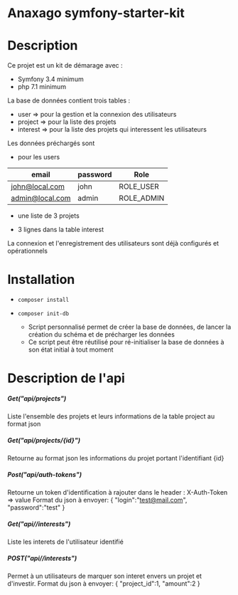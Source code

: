 Anaxago symfony-starter-kit
===================

# Description

Ce projet est un kit de démarage avec :
- Symfony 3.4 minimum
- php 7.1 minimum

La base de données contient trois tables :
- user => pour la gestion et la connexion des utilisateurs 
- project => pour la liste des projets
- interest => pour la liste des projets qui interessent les utilisateurs

Les données préchargés sont
- pour les users 

| email     | password    | Role |
| ----------|-------------|--------|
| john@local.com  | john   | ROLE_USER    |
| admin@local.com | admin | ROLE_ADMIN   | 

 - une liste de 3 projets
 
 - 3 lignes dans la table interest
 
La connexion et l'enregistrement des utilisateurs sont déjà configurés et opérationnels


# Installation
- ```composer install```
- ```composer init-db ```

    - Script personnalisé permet de créer la base de données, de lancer la création du schéma et de précharger les données
    - Ce script peut être réutilisé pour ré-initialiser la base de données à son état initial à tout moment

# Description de l'api

##### Get("api/projects")
Liste l'ensemble des projets et leurs informations de la table project au format json

##### Get("api/projects/{id}")
Retourne au format json les informations du projet portant l'identifiant {id}

##### Post("api/auth-tokens")
Retourne un token d'identification à rajouter dans le header : X-Auth-Token => value
Format du json à envoyer: 
{
	"login":"test@mail.com",
	"password":"test"
}
##### Get("api//interests")
Liste les interets de l'utilisateur identifié

##### POST("api//interests")
Permet à un utilisateurs de marquer son interet envers un projet et d'investir.
Format du json à envoyer:
{
	"project_id":1,
	"amount":2
}
